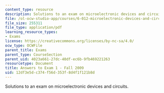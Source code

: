 ```yaml
---
content_type: resource
description: Solutions to an exam on microelectronic devices and circuits.
file: /ol-ocw-studio-app/courses/6-012-microelectronic-devices-and-circuits-fall-2009/12df3e5dc374f56d353f8d4f1f121b8d_MIT6_012F09_exam1_sol.pdf
file_size: 255311
file_type: application/pdf
learning_resource_types:
- Exams
license: https://creativecommons.org/licenses/by-nc-sa/4.0/
ocw_type: OCWFile
parent_title: Exams
parent_type: CourseSection
parent_uid: 4023a661-27dc-40df-ec6b-9fb469221263
resourcetype: Document
title: Answers to Exam 1 - Fall 2009
uid: 12df3e5d-c374-f56d-353f-8d4f1f121b8d
---
```

Solutions to an exam on microelectronic devices and circuits.
